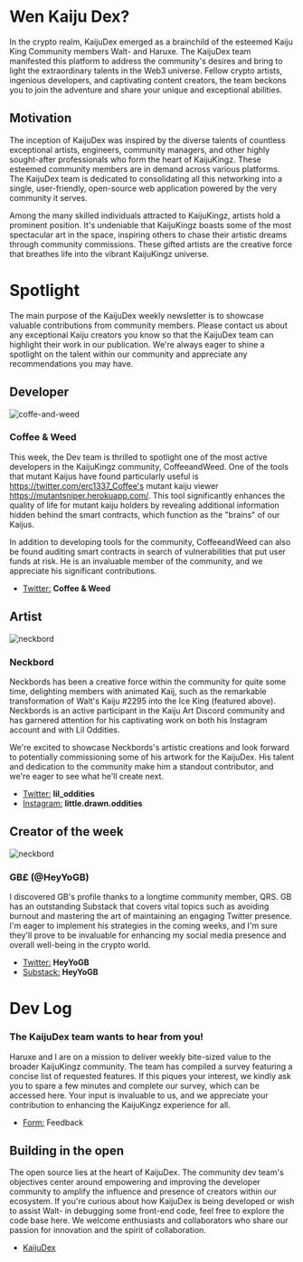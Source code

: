 # Wen Kaiju Dex?

In the crypto realm, KaijuDex emerged as a brainchild of the esteemed Kaiju King Community members Walt- and Haruxe. The KaijuDex team manifested this platform to address the community's desires and bring to light the extraordinary talents in the Web3 universe. Fellow crypto artists, ingenious developers, and captivating content creators, the team beckons you to join the adventure and share your unique and exceptional abilities.

## Motivation

The inception of KaijuDex was inspired by the diverse talents of countless exceptional artists, engineers, community managers, and other highly sought-after professionals who form the heart of KaijuKingz. These esteemed community members are in demand across various platforms. The KaijuDex team is dedicated to consolidating all this networking into a single, user-friendly, open-source web application powered by the very community it serves.

Among the many skilled individuals attracted to KaijuKingz, artists hold a prominent position. It's undeniable that KaijuKingz boasts some of the most spectacular art in the space, inspiring others to chase their artistic dreams through community commissions. These gifted artists are the creative force that breathes life into the vibrant KaijuKingz universe.

# Spotlight

The main purpose of the KaijuDex weekly newsletter is to showcase valuable contributions from community members. Please contact us about any exceptional Kaiju creators you know so that the KaijuDex team can highlight their work in our publication. We're always eager to shine a spotlight on the talent within our community and appreciate any recommendations you may have.

## Developer

![coffe-and-weed](/images/profiles/coffee-and-weed.jpeg|200|200)

### Coffee & Weed

This week, the Dev team is thrilled to spotlight one of the most active developers in the KaijuKingz community, CoffeeandWeed. One of the tools that mutant Kaijus have found particularly useful is https://twitter.com/erc1337_Coffee's mutant kaiju viewer https://mutantsniper.herokuapp.com/. This tool significantly enhances the quality of life for mutant kaiju holders by revealing additional information hidden behind the smart contracts, which function as the "brains" of our Kaijus.

In addition to developing tools for the community, CoffeeandWeed can also be found auditing smart contracts in search of vulnerabilities that put user funds at risk. He is an invaluable member of the community, and we appreciate his significant contributions.

- [Twitter:](https://twitter.com/erc1337_Coffee) **Coffee & Weed**

## Artist

![neckbord](/images/profiles/neckbord.jpeg|200|200)

### Neckbord

Neckbords has been a creative force within the community for quite some time, delighting members with animated Kaij, such as the remarkable transformation of Walt's Kaiju #2295 into the Ice King (featured above). Neckbords is an active participant in the Kaiju Art Discord community and has garnered attention for his captivating work on both his Instagram account and with Lil Oddities.

We're excited to showcase Neckbords's artistic creations and look forward to potentially commissioning some of his artwork for the KaijuDex. His talent and dedication to the community make him a standout contributor, and we're eager to see what he'll create next.

- [Twitter:](https://twitter.com/lil_oddities) **lil_oddities**
- [Instagram:](https://www.instagram.com/little.drawn.oddities) **little.drawn.oddities**

## Creator of the week

![neckbord](/images/profiles/GB.jpeg|200|200)

### GB£ (@HeyYoGB)

I discovered GB's profile thanks to a longtime community member, QRS. GB has an outstanding Substack that covers vital topics such as avoiding burnout and mastering the art of maintaining an engaging Twitter presence. I'm eager to implement his strategies in the coming weeks, and I'm sure they'll prove to be invaluable for enhancing my social media presence and overall well-being in the crypto world.

- [Twitter:](https://twitter.com/HeyYoGB) **HeyYoGB**
- [Substack:](https://heyyogb.substack.com/) **HeyYoGB**

# Dev Log

### The KaijuDex team wants to hear from you!

Haruxe and I are on a mission to deliver weekly bite-sized value to the broader KaijuKingz community. The team has compiled a survey featuring a concise list of requested features. If this piques your interest, we kindly ask you to spare a few minutes and complete our survey, which can be accessed here. Your input is invaluable to us, and we appreciate your contribution to enhancing the KaijuKingz experience for all.

- [Form:](https://forms.gle/nBn1EmwBUkr95Qcp7) Feedback

## Building in the open

The open source lies at the heart of KaijuDex. The community dev team's objectives center around empowering and improving the developer community to amplify the influence and presence of creators within our ecosystem. If you're curious about how KaijuDex is being developed or wish to assist Walt- in debugging some front-end code, feel free to explore the code base here. We welcome enthusiasts and collaborators who share our passion for innovation and the spirit of collaboration.

- [KaijuDex](https://github.com/saintskeeper/Kaiju-Dex)
